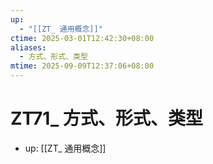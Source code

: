 ```yaml
---
up:
  - "[[ZT_ 通用概念]]"
ctime: 2025-03-01T12:42:30+08:00
aliases:
  - 方式、形式、类型
mtime: 2025-09-09T12:37:06+08:00
---
```


# ZT71_ 方式、形式、类型

- up: [[ZT_ 通用概念]]
